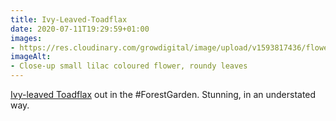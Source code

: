 ```yaml
---
title: Ivy-Leaved-Toadflax
date: 2020-07-11T19:29:59+01:00
images:
- https://res.cloudinary.com/growdigital/image/upload/v1593817436/flower-ivy-leaved-toadflax-200703.jpg
imageAlt:
- Close-up small lilac coloured flower, roundy leaves
---
```


[Ivy-leaved Toadflax](https://www.rhs.org.uk/Plants/57492/Cymbalaria-muralis/Details) out in the #ForestGarden. Stunning, in an understated way.
